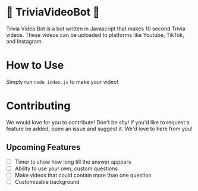 # 🎥 TriviaVideoBot 🎥
Trivia Video Bot is a bot written in Javascript that makes 10 second Trivia videos. These videos can be uploaded to platforms like Youtube, TikTok, and Instagram.

# How to Use

Simply run `node index.js` to make your video!

# Contributing
We would love for you to contribute! Don't be shy! If you'd like to request a feature be added, open an issue and suggest it. We'd love to here from you!

## Upcoming Features

- [ ] Timer to show how long till the answer appears
- [ ] Ability to use your own, custom questions
- [ ] Make videos that could contain more than one question
- [ ] Customizable background
